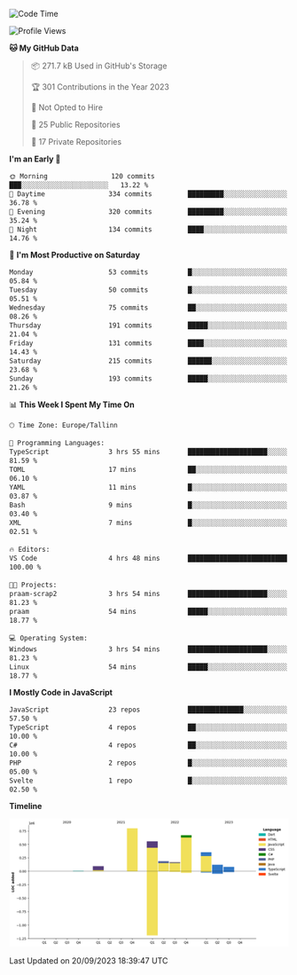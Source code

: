 <!--START_SECTION:waka-->
![Code Time](http://img.shields.io/badge/Code%20Time-395%20hrs%2013%20mins-blue)

![Profile Views](http://img.shields.io/badge/Profile%20Views-0-blue)

**🐱 My GitHub Data** 

> 📦 271.7 kB Used in GitHub's Storage 
 > 
> 🏆 301 Contributions in the Year 2023
 > 
> 🚫 Not Opted to Hire
 > 
> 📜 25 Public Repositories 
 > 
> 🔑 17 Private Repositories 
 > 
**I'm an Early 🐤** 

```text
🌞 Morning                120 commits         ███░░░░░░░░░░░░░░░░░░░░░░   13.22 % 
🌆 Daytime                334 commits         █████████░░░░░░░░░░░░░░░░   36.78 % 
🌃 Evening                320 commits         █████████░░░░░░░░░░░░░░░░   35.24 % 
🌙 Night                  134 commits         ████░░░░░░░░░░░░░░░░░░░░░   14.76 % 
```
📅 **I'm Most Productive on Saturday** 

```text
Monday                   53 commits          █░░░░░░░░░░░░░░░░░░░░░░░░   05.84 % 
Tuesday                  50 commits          █░░░░░░░░░░░░░░░░░░░░░░░░   05.51 % 
Wednesday                75 commits          ██░░░░░░░░░░░░░░░░░░░░░░░   08.26 % 
Thursday                 191 commits         █████░░░░░░░░░░░░░░░░░░░░   21.04 % 
Friday                   131 commits         ████░░░░░░░░░░░░░░░░░░░░░   14.43 % 
Saturday                 215 commits         ██████░░░░░░░░░░░░░░░░░░░   23.68 % 
Sunday                   193 commits         █████░░░░░░░░░░░░░░░░░░░░   21.26 % 
```


📊 **This Week I Spent My Time On** 

```text
🕑︎ Time Zone: Europe/Tallinn

💬 Programming Languages: 
TypeScript               3 hrs 55 mins       ████████████████████░░░░░   81.59 % 
TOML                     17 mins             ██░░░░░░░░░░░░░░░░░░░░░░░   06.10 % 
YAML                     11 mins             █░░░░░░░░░░░░░░░░░░░░░░░░   03.87 % 
Bash                     9 mins              █░░░░░░░░░░░░░░░░░░░░░░░░   03.40 % 
XML                      7 mins              █░░░░░░░░░░░░░░░░░░░░░░░░   02.51 % 

🔥 Editors: 
VS Code                  4 hrs 48 mins       █████████████████████████   100.00 % 

🐱‍💻 Projects: 
praam-scrap2             3 hrs 54 mins       ████████████████████░░░░░   81.23 % 
praam                    54 mins             █████░░░░░░░░░░░░░░░░░░░░   18.77 % 

💻 Operating System: 
Windows                  3 hrs 54 mins       ████████████████████░░░░░   81.23 % 
Linux                    54 mins             █████░░░░░░░░░░░░░░░░░░░░   18.77 % 
```

**I Mostly Code in JavaScript** 

```text
JavaScript               23 repos            ██████████████░░░░░░░░░░░   57.50 % 
TypeScript               4 repos             ██░░░░░░░░░░░░░░░░░░░░░░░   10.00 % 
C#                       4 repos             ██░░░░░░░░░░░░░░░░░░░░░░░   10.00 % 
PHP                      2 repos             █░░░░░░░░░░░░░░░░░░░░░░░░   05.00 % 
Svelte                   1 repo              █░░░░░░░░░░░░░░░░░░░░░░░░   02.50 % 
```



**Timeline**

![Lines of Code chart](https://raw.githubusercontent.com/Piilu/Piilu/main/assets/bar_graph.png)


 Last Updated on 20/09/2023 18:39:47 UTC
<!--END_SECTION:waka-->